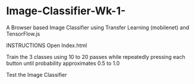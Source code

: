 # Image-Classifier-Wk-1-
A Browser based Image Classifier using Transfer Learning (mobilenet) and TensorFlow.js

INSTRUCTIONS
Open Index.html 

Train the 3 classes using 10 to 20 passes while repeatedly pressing each button until probability approximates 0.5 to 1.0

Test the Image Classifier
